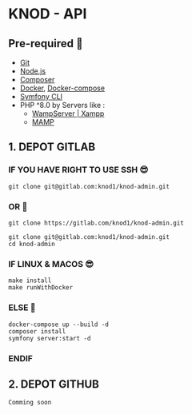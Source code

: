# KNOD - API

## Pre-required 📲

* [Git](https://git-scm.com/downloads)
* [Node.js](https://nodejs.org/en/download/)
* [Composer](https://getcomposer.org/download/) 
* [Docker](https://www.docker.com/get-started/), [Docker-compose](https://docs.docker.com/compose/install/)
* [Symfony CLI](https://symfony.com/download)
* PHP ^8.0 by Servers like : 
  * [WampServer | Xampp](https://www.wampserver.com/en/)
  * [MAMP](https://www.mamp.info/en/downloads/)

## 1. DEPOT GITLAB

### IF YOU HAVE RIGHT TO USE SSH 😎
```
git clone git@gitlab.com:knod1/knod-admin.git
```
### OR 🤔
```
git clone https://gitlab.com/knod1/knod-admin.git

git clone git@gitlab.com:knod1/knod-admin.git
cd knod-admin
```
### IF LINUX & MACOS 😎
```
make install
make runWithDocker
```
### ELSE 🤔
```
docker-compose up --build -d
composer install
symfony server:start -d
```
### ENDIF

## 2. DEPOT GITHUB

```
Comming soon
```
